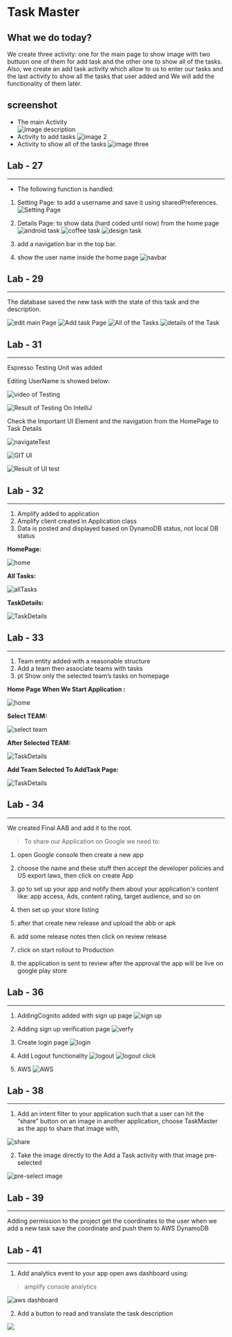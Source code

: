 # Task Master

## What we do today?

We create three activity: one for the main page to show image with two buttuon one of them for add task and the other one to show all of the tasks. Also, we create an add task activity which allow to us to enter our tasks and the last activity to show all the tasks that user added and We will add the functionality of them later. 

## screenshot

- The main Activity  
![image description](screenshots/image1.jpeg)
- Activity to add tasks
![image 2](https://i.ibb.co/mtNJXZ5/photo1650898777-1.jpg)
- Activity to show all of the tasks
![image three](https://i.ibb.co/wsGBywy/photo1650898777.jpg)


## Lab - 27

---
- The following function is handled:

1. Setting Page: to add a username and save it using sharedPreferences.
![Setting Page](screenshots/usernameSaved.jpeg)

2. Details Page: to show data (hard coded until now) from the home page
![android task](screenshots/androidTask.jpeg)
![coffee task](screenshots/CoffeeTask.jpeg)
![design task](screenshots/DesignTask.jpeg)

3. add a navigation bar in the top bar.
4. show the user name inside the home page
![navbar](screenshots/navbar.jpeg)

## Lab - 29

----

The database saved the new task with the state of this task and the description.

![edit main Page](screenshots/Lab-29/mainPage.jpeg)
![Add task Page](screenshots/Lab-29/addtask.jpeg)
![All of the Tasks](screenshots/Lab-29/tasks.jpeg)
![details of the Task](screenshots/Lab-29/details.jpeg)

## Lab - 31

---
Espresso Testing Unit was added 

Editing UserName is showed below:

![video of Testing](screenshots/Lab31/SettingTest.gif)

![Result of Testing On IntelliJ](screenshots/Lab31/ResultOftestSetting.png)

Check the Important UI Element and the navigation from the HomePage to Task Details

![navigateTest](screenshots/Lab31/navigationTest.gif)

![GIT UI](screenshots/Lab31/UiTest.gif)

![Result of UI test](screenshots/Lab31/resultOfTestingUI.png)

## Lab - 32

---

1. Amplify added to application
2. Amplify client created in Application class
3. Data is posted and displayed based on DynamoDB status, not local DB status

**HomePage:**

![home](screenshots/Lab32/HomePage.jpeg)

**All Tasks:**

![allTasks](screenshots/Lab32/allTasks.jpeg)

**TaskDetails:**

![TaskDetails](screenshots/Lab32/taskDetails.jpeg)

## Lab - 33

---

1. Team entity added with a reasonable structure
2. Add a team then associate teams with tasks
3. pt Show only the selected team’s tasks on homepage

**Home Page When We Start Application :**

![home](screenshots/Lab33/HomePage.jpeg)

**Select TEAM:**

![select team](screenshots/Lab33/SettingPage.jpeg)

**After Selected TEAM:**

![TaskDetails](screenshots/Lab33/homePageAfterSelectTeam.jpeg)

**Add Team Selected To AddTask Page:**

![TaskDetails](screenshots/Lab33/addTask.jpeg)

## Lab - 34

---
We created Final AAB and add it to the root.

> To share our Application on Google we need to:

1. open Google console then create a new app
2. choose the name and these stuff then accept the developer policies and US export laws, then click on create App

3. go to set up your app and notify them about your application's content like: app access, Ads, content rating, target audience, and so on
4. then set up your store listing
5. after that create new release and upload the abb or apk
6. add some release notes then click on review release
7. click on start rollout to Production
8. the application is sent to review after the approval the app will be live on google play store

## Lab - 36

---

1. AddingCognito added with sign up page
![sign up](screenshots/Lab36/signup.jpeg)

2. Adding sign up verification page
![verfy](screenshots/Lab36/verification.jpeg)

3. Create login page
![login](screenshots/Lab36/login.jpeg)

4. Add Logout functionality
![logout](screenshots/Lab36/logout.jpeg)
![logout click](screenshots/Lab36/logout-button.jpeg)

5. AWS 
![AWS](screenshots/Lab36/aws.png)

## Lab - 38

---

1. Add an intent filter to your application such that a user can hit the “share” button on an image in another application, choose TaskMaster as the app to share that image with,

![share](screenshots/Lab38/share_image.jpeg)

2. Take the image directly to the Add a Task activity with that image pre-selected

  ![pre-select image](screenshots/Lab38/add_task_page.jpeg)

## Lab - 39

---

Adding permission to the project get the coordinates to the user when we add a new task save the coordinate and push them to AWS DynamoDB

## Lab - 41

---

1. Add analytics event to your app
open aws dashboard using:

> amplify console analytics

![aws dashboard](screenshots/Lab41/aws-analytics.png)

2. Add a button to read and translate the task description

![](screenshots/Lab41/translate-the-description.jpeg)